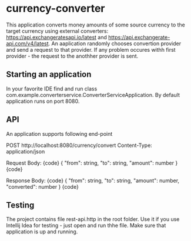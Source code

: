 # currency-converter

This application converts money amounts of some source currency to the target currency using external converters:
https://api.exchangeratesapi.io/latest and https://api.exchangerate-api.com/v4/latest.
An aaplication randomly chooses convertion provider and send a request to that provider. If any problem occures withh first provider - the request to the anothher provider is sent.

## Starting an application

In your favorite IDE find and run class com.example.converterservice.ConverterServiceApplication.
By default application runs on port 8080.

## API

An application supports following end-point

POST http://localhost:8080/currency/convert
Content-Type: application/json

Request Body:
{code}
{
  "from": string,
  "to": string,
  "amount": number
}
{code}

Response Body:
{code}
{
  "from": string,
  "to": string,
  "amount": number,
  "converted": number
}
{code}

## Testing

The project contains file rest-api.http in the root folder. Use it if you use Intellij Idea for testing - just open and run thhe file. Make sure that application is up and running.
